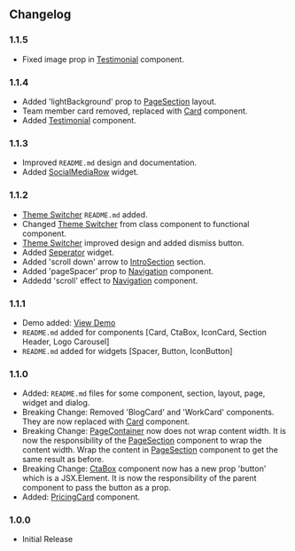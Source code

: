 ## Changelog

### 1.1.5

- Fixed image prop in [Testimonial](./src/components/Testimonial/) component.

### 1.1.4

- Added 'lightBackground' prop to [PageSection](./src/layouts/PageSection.tsx) layout.
- Team member card removed, replaced with [Card](./src/components/Card/) component.
- Added [Testimonial](./src/components/Testimonial/) component.

### 1.1.3

- Improved `README.md` design and documentation.
- Added [SocialMediaRow](./src/widgets/SocialMeidaRow/) widget.

### 1.1.2

- [Theme Switcher](./src/widgets/ThemeSwitcher/) `README.md` added.
- Changed [Theme Switcher](./src/widgets/ThemeSwitcher/) from class component to functional component.
- [Theme Switcher](./src/widgets/ThemeSwitcher/) improved design and added dismiss button.
- Added [Seperator](./src/widgets/Seperator/) widget.
- Added 'scroll down' arrow to [IntroSection](./src/sections/IntroSection/) section.
- Added 'pageSpacer' prop to [Navigation](./src/components/Navigation/) component.
- Addedd 'scroll' effect to [Navigation](./src/components/Navigation/) component.

### 1.1.1

- Demo added: [View Demo](https://circle-theme-app-unjsb.ondigitalocean.app/)
- `README.md` added for components [Card, CtaBox, IconCard, Section Header, Logo Carousel]
- `README.md` added for widgets [Spacer, Button, IconButton]

### 1.1.0

- Added: `README.md` files for some component, section, layout, page, widget and dialog.
- Breaking Change: Removed 'BlogCard' and 'WorkCard' components. They are now replaced with [Card](./src/components/Card/) component.
- Breaking Change: [PageContainer](./src/layouts/PageContainer.tsx) now does not wrap content width. It is now the responsibility of the [PageSection](./src/layouts/PageSection.tsx) component to wrap the content width. Wrap the content in [PageSection](./src/layouts/PageSection.tsx) component to get the same result as before.
- Breaking Change: [CtaBox](./src/components/CtaBox/) component now has a new prop 'button' which is a JSX.Element. It is now the responsibility of the parent component to pass the button as a prop.
- Added: [PricingCard](./src/components/PricingCard/) component.

### 1.0.0

- Initial Release
